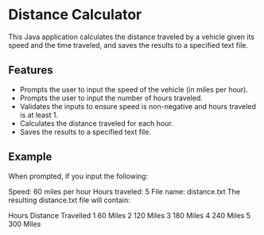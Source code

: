 # Distance Calculator

This Java application calculates the distance traveled by a vehicle given its speed and the time traveled, and saves the results to a specified text file.

## Features

- Prompts the user to input the speed of the vehicle (in miles per hour).
- Prompts the user to input the number of hours traveled.
- Validates the inputs to ensure speed is non-negative and hours traveled is at least 1.
- Calculates the distance traveled for each hour.
- Saves the results to a specified text file.

## Example
When prompted, if you input the following:

Speed: 60 miles per hour
Hours traveled: 5
File name: distance.txt
The resulting distance.txt file will contain:

Hours      Distance Travelled
1          60 Miles
2          120 Miles
3          180 Miles
4          240 Miles
5          300 Miles
